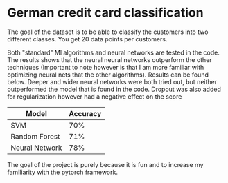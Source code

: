 # German credit card classification

The goal of the dataset is to be able to classify the customers into two different classes. You get 20 data points per customers.  

Both "standard" Ml algorithms and neural networks are tested in the code. The results shows that the neural neural networks outperform the other techniques (Important to note however is that I am more familiar with optimizing neural nets that the other algorithms). Results can be found below. Deeper and wider neural networks were both tried out, but neither outperformed the model that is found in the code. Dropout was also added for regularization however had a negative effect on the score

| Model          | Accuracy |
|----------------|----------|
| SVM            | 70%      |
| Random Forest  | 71%      |
| Neural Network | 78%      |

The goal of the project is purely because it is fun and to increase my familiarity with the pytorch framework.
